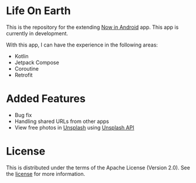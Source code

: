 Life On Earth
==================

This is the repository for the extending [Now in Android](https://github.com/android/nowinandroid)
app. This app is currently in development.

With this app, I can have the experience in the following areas:
* Kotlin
* Jetpack Compose
* Coroutine
* Retrofit

# Added Features

* Bug fix
* Handling shared URLs from other apps
* View free photos in [Unsplash](https://unsplash.com/) using [Unsplash API](https://unsplash.com/developers)


# License

This is distributed under the terms of the Apache License (Version 2.0). See the
[license](LICENSE) for more information.
